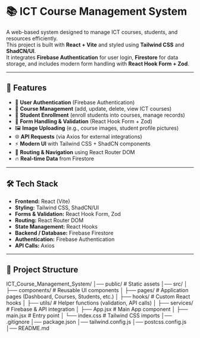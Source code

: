 # 📚 ICT Course Management System

A web-based system designed to manage ICT courses, students, and resources efficiently.  
This project is built with **React + Vite** and styled using **Tailwind CSS** and **ShadCN/UI**.  
It integrates **Firebase Authentication** for user login, **Firestore** for data storage, and includes modern form handling with **React Hook Form + Zod**.

---

## 🚀 Features

- 🔐 **User Authentication** (Firebase Authentication)
- 📁 **Course Management** (add, update, delete, view ICT courses)
- 👥 **Student Enrollment** (enroll students into courses, manage records)
- 📝 **Form Handling & Validation** (React Hook Form + Zod)
- 🖼️ **Image Uploading** (e.g., course images, student profile pictures)
- 🌐 **API Requests** (via Axios for external integrations)
- ⚡ **Modern UI** with Tailwind CSS + ShadCN components
- 📖 **Routing & Navigation** using React Router DOM
- 🔥 **Real-time Data** from Firestore

---

## 🛠️ Tech Stack

- **Frontend:** React (Vite)
- **Styling:** Tailwind CSS, ShadCN/UI
- **Forms & Validation:** React Hook Form, Zod
- **Routing:** React Router DOM
- **State Management:** React Hooks
- **Backend / Database:** Firebase Firestore
- **Authentication:** Firebase Authentication
- **API Calls:** Axios

---

## 📂 Project Structure

ICT_Course_Management_System/
│── public/ # Static assets
│── src/
│ ├── components/ # Reusable UI components
│ ├── pages/ # Application pages (Dashboard, Courses, Students, etc.)
│ ├── hooks/ # Custom React hooks
│ ├── utils/ # Helper functions (validation, API calls)
│ ├── services/ # Firebase & API integration
│ ├── App.jsx # Main App component
│ ├── main.jsx # Entry point
│ └── index.css # Tailwind CSS imports
│── .gitignore
│── package.json
│── tailwind.config.js
│── postcss.config.js
│── README.md
